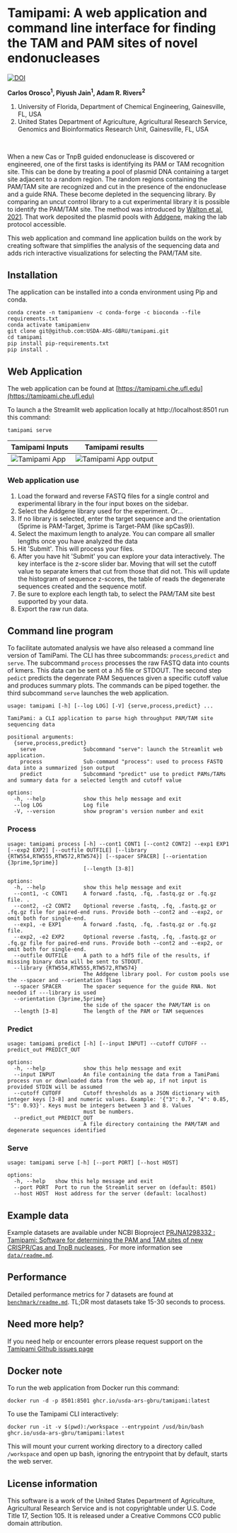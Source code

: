 # Tamipami: A web application and command line interface for finding the TAM and PAM sites of novel endonucleases

[![DOI](https://zenodo.org/badge/DOI/10.5281/zenodo.16915022.svg)](https://doi.org/10.5281/zenodo.16915022)

__Carlos Orosco<sup>1</sup>, Piyush Jain<sup>1</sup>, Adam R. Rivers<sup>2</sup>__

1. University of Florida, Department of Chemical Engineering, Gainesville, FL, USA
2. United States Department of Agriculture, Agricultural Research Service, Genomics and Bioinformatics Research Unit, Gainesville, FL, USA


<br>

When a new Cas or TnpB guided endonuclease is discovered or engineered, one of the first tasks is identifying its PAM or TAM recognition site. This can be done by treating a pool of plasmid DNA containing a target site adjacent to a random region. The random regions containing  the PAM/TAM site are recognized and cut in the presence of the endonuclease and a guide RNA. These become depleted in the sequencing library. By comparing an uncut control library  to a cut  experimental library it is possible to identify the PAM/TAM site.  The method was introduced by [Walton et al. 2021]( https://doi.org/10.1038/s41596-020-00465-2).
That work deposited the plasmid pools with [Addgene]( https://www.addgene.org/pooled-library/kleinstiver-ht-pamda/), making the lab protocol accessible.   

This web application and command line application builds on the work by creating software that simplifies the analysis of the sequencing data and adds rich interactive visualizations for selecting the PAM/TAM site.

## Installation

The application can be installed into a conda environment using Pip and conda.

```{bash}
conda create -n tamipamienv -c conda-forge -c bioconda --file requirements.txt
conda activate tamipamienv 
git clone git@github.com:USDA-ARS-GBRU/tamipami.git
cd tamipami
pip install pip-requirements.txt
pip install .
```

## Web Application 

The web application can be found at [https://tamipami.che.ufl.edu](https://tamipami.che.ufl.edu)

To launch a the Streamlit web application locally at http://localhost:8501 run this command:

```{bash}
tamipami serve
```


Tamipami Inputs | Tamipami results
----------------|------------------
![Tamipami App](/tamipami/assets/app_screenshot1.png) | ![Tamipami App output](/tamipami/assets/app_screenshot2.png)

### Web application use

1. Load the forward and reverse FASTQ files for a single control and experimental library in the four input boxes on the sidebar.
2. Select the Addgene library used for the experiment. Or...
3. If no library is selected, enter the target sequence and the orientation (5prime is PAM-Target, 3prime is Target-PAM (like spCas9)).
4. Select the maximum length to analyze. You can compare all smaller lengths once you have analyzed the data
5. Hit 'Submit'. This will process your files.
6. After you have hit 'Submit' you can explore your data interactively. The key interface is the z-score slider bar. Moving that will set the 
cutoff value to separate kmers that cut from those that did not. This will update the histogram of sequence z-scores, the table of reads the degenerate sequences created and the sequence motif.
7. Be sure to explore each length tab, to select the PAM/TAM site best supported by your data.
8. Export the raw run data.

## Command line program

To facilitate automated analysis we have also released a command line version of TamiPami.  The CLI has three subcommands: `process`,`predict` and `serve`. The subcommand `process` processes the raw FASTQ data into counts of kmers. This data can be sent ot a .h5 file or STDOUT.  The second step `pedict` predicts the degenrate PAM Sequences given a specific cutoff value and produces summary plots. The commands can be piped together. the third subcommand `serve` launches the web application.

```
usage: tamipami [-h] [--log LOG] [-V] {serve,process,predict} ...

TamiPami: a CLI application to parse high throughput PAM/TAM site sequencing data

positional arguments:
  {serve,process,predict}
    serve               Subcommand "serve": launch the Streamlit web application.
    process             Sub-command "process": used to process FASTQ data into a summarized json output
    predict             Subcommand "predict" use to predict PAMs/TAMs and summary data for a selected length and cutoff value

options:
  -h, --help            show this help message and exit
  --log LOG             Log file
  -V, --version         show program's version number and exit
```

### Process

```
usage: tamipami process [-h] --cont1 CONT1 [--cont2 CONT2] --exp1 EXP1 [--exp2 EXP2] [--outfile OUTFILE] [--library {RTW554,RTW555,RTW572,RTW574}] [--spacer SPACER] [--orientation {3prime,5prime}]
                        [--length [3-8]]

options:
  -h, --help            show this help message and exit
  --cont1, -c CONT1     A forward .fastq, .fq, .fastq.gz or .fq.gz file. .
  --cont2, -c2 CONT2    Optional reverse .fastq, .fq, .fastq.gz or .fq.gz file for paired-end runs. Provide both --cont2 and --exp2, or omit both for single-end.
  --exp1, -e EXP1       A forward .fastq, .fq, .fastq.gz or .fq.gz file.
  --exp2, -e2 EXP2      Optional reverse .fastq, .fq, .fastq.gz or .fq.gz file for paired-end runs. Provide both --cont2 and --exp2, or omit both for single-end.
  --outfile OUTFILE     A path to a hdf5 file of the results, if missing binary data will be sent to STDOUT.
  --library {RTW554,RTW555,RTW572,RTW574}
                        The Addgene library pool. For custom pools use the --spacer and --orientation flags
  --spacer SPACER       The spacer sequence for the guide RNA. Not needed if ---library is used
  --orientation {3prime,5prime}
                        the side of the spacer the PAM/TAM is on
  --length [3-8]        The length of the PAM or TAM sequences
  ```

  ### Predict

```
usage: tamipami predict [-h] [--input INPUT] --cutoff CUTOFF --predict_out PREDICT_OUT

options:
  -h, --help            show this help message and exit
  --input INPUT         An file containing the data from a TamiPami process run or downloaded data from the web ap, if not input is provided STDIN will be assumed
  --cutoff CUTOFF       Cutoff thresholds as a JSON dictionary with integer keys [3-8] and numeric values. Example: '{"3": 0.7, "4": 0.85, "5": 0.93}'. Keys must be integers between 3 and 8. Values
                        must be numbers.
  --predict_out PREDICT_OUT
                        A file directory containing the PAM/TAM and degenerate sequences identified
```

### Serve

```
usage: tamipami serve [-h] [--port PORT] [--host HOST]

options:
  -h, --help   show this help message and exit
  --port PORT  Port to run the Streamlit server on (default: 8501)
  --host HOST  Host address for the server (default: localhost)
```

## Example data

Example datasets are available under NCBI Bioproject [PRJNA1298332 : Tamipami: Software for determining the PAM and TAM sites of new CRISPR/Cas and TnpB nucleases ](https://www.ncbi.nlm.nih.gov/bioproject/1298332). For more information see [`data/readme.md`](data/readme.md).


## Performance

Detailed performance metrics for 7 datasets are found at [`benchmark/readme.md`](benchmark/readme.md). TL;DR most datasets take 15-30 seconds to process.

## Need more help?

If you need help or encounter errors please request support on the [Tamipami Github issues page](https://github.com/USDA-ARS-GBRU/tamipami/issues)   
    

## Docker note

To run the web application from Docker run this command:

```{Bash}
docker run -d -p 8501:8501 ghcr.io/usda-ars-gbru/tamipami:latest
```

To use the Tamipami CLI interactively:

```{Bash}
docker run -it -v $(pwd):/workspace --entrypoint /usd/bin/bash ghcr.io/usda-ars-gbru/tamipami:latest
```

This will mount your current working directory to a directory called `/workspace` and open up bash, ignoring the entrypoint that by default, starts the web server.


## License information

This software is a work of the United States Department of Agriculture,
Agricultural Research Service and is not copyrightable under U.S. Code Title 17, Section 105.
It is released under a Creative Commons CC0 public domain attribution.
